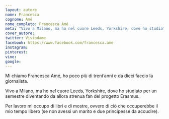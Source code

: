 ```yaml
---
layout: autore
nome: Francesca
cognome: Amé
nome_completo: Francesca Amé
meta: "Vivo a Milano, ma ho nel cuore Leeds, Yorkshire, dove ho studiato per un semestre diventando da allora strenua fan del progetto Erasmus."
cover_autore:
twitter: Vistodame
facebook: https://www.facebook.com/francesca.ame
instagram:
pinterest:
vine:
google:
---
```


Mi chiamo Francesca Amé, ho poco più di trent’anni e da dieci faccio la giornalista.

Vivo a Milano, ma ho nel cuore Leeds, Yorkshire, dove ho studiato per un semestre diventando da allora strenua fan del progetto Erasmus.

Per lavoro mi occupo di libri e di mostre, ovvero di ciò che occuperebbe il mio tempo libero (se non avessi un marito e due principesse da accudire).